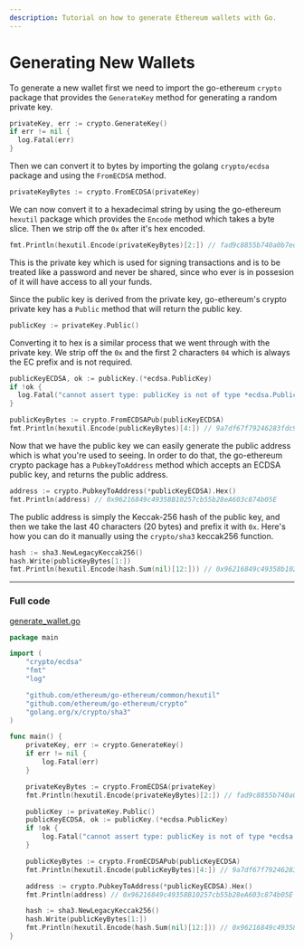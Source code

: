 ```yaml
---
description: Tutorial on how to generate Ethereum wallets with Go.
---
```


# Generating New Wallets

To generate a new wallet first we need to import the go-ethereum `crypto` package that provides the `GenerateKey` method for generating a random private key.

```go
privateKey, err := crypto.GenerateKey()
if err != nil {
  log.Fatal(err)
}
```

Then we can convert it to bytes by importing the golang `crypto/ecdsa` package and using the `FromECDSA` method.

```go
privateKeyBytes := crypto.FromECDSA(privateKey)
```

We can now convert it to a hexadecimal string by using the go-ethereum `hexutil` package which provides the `Encode` method which takes a byte slice. Then we strip off the `0x` after it's hex encoded.

```go
fmt.Println(hexutil.Encode(privateKeyBytes)[2:]) // fad9c8855b740a0b7ed4c221dbad0f33a83a49cad6b3fe8d5817ac83d38b6a19
```

This is the private key which is used for signing transactions and is to be treated like a password and never be shared, since who ever is in possesion of it will have access to all your funds.

Since the public key is derived from the private key, go-ethereum's crypto private key has a `Public` method that will return the public key.

```go
publicKey := privateKey.Public()
```

Converting it to hex is a similar process that we went through with the private key. We strip off the `0x` and the first 2 characters `04` which is always the EC prefix and is not required.

```go
publicKeyECDSA, ok := publicKey.(*ecdsa.PublicKey)
if !ok {
  log.Fatal("cannot assert type: publicKey is not of type *ecdsa.PublicKey")
}

publicKeyBytes := crypto.FromECDSAPub(publicKeyECDSA)
fmt.Println(hexutil.Encode(publicKeyBytes)[4:]) // 9a7df67f79246283fdc93af76d4f8cdd62c4886e8cd870944e817dd0b97934fdd7719d0810951e03418205868a5c1b40b192451367f28e0088dd75e15de40c05
```

Now that we have the public key we can easily generate the public address which is what you're used to seeing. In order to do that, the go-ethereum crypto package has a `PubkeyToAddress` method which accepts an ECDSA public key, and returns the public address.

```go
address := crypto.PubkeyToAddress(*publicKeyECDSA).Hex()
fmt.Println(address) // 0x96216849c49358B10257cb55b28eA603c874b05E
```

The public address is simply the Keccak-256 hash of the public key, and then we take the last 40 characters (20 bytes) and prefix it with `0x`. Here's how you can do it manually using the `crypto/sha3` keccak256 function.

```go
hash := sha3.NewLegacyKeccak256()
hash.Write(publicKeyBytes[1:])
fmt.Println(hexutil.Encode(hash.Sum(nil)[12:])) // 0x96216849c49358b10257cb55b28ea603c874b05e
```

---

### Full code

[generate_wallet.go](https://github.com/miguelmota/ethereum-development-with-go-book/blob/master/code/generate_wallet.go)

```go
package main

import (
	"crypto/ecdsa"
	"fmt"
	"log"

	"github.com/ethereum/go-ethereum/common/hexutil"
	"github.com/ethereum/go-ethereum/crypto"
	"golang.org/x/crypto/sha3"
)

func main() {
	privateKey, err := crypto.GenerateKey()
	if err != nil {
		log.Fatal(err)
	}

	privateKeyBytes := crypto.FromECDSA(privateKey)
	fmt.Println(hexutil.Encode(privateKeyBytes)[2:]) // fad9c8855b740a0b7ed4c221dbad0f33a83a49cad6b3fe8d5817ac83d38b6a19

	publicKey := privateKey.Public()
	publicKeyECDSA, ok := publicKey.(*ecdsa.PublicKey)
	if !ok {
		log.Fatal("cannot assert type: publicKey is not of type *ecdsa.PublicKey")
	}

	publicKeyBytes := crypto.FromECDSAPub(publicKeyECDSA)
	fmt.Println(hexutil.Encode(publicKeyBytes)[4:]) // 9a7df67f79246283fdc93af76d4f8cdd62c4886e8cd870944e817dd0b97934fdd7719d0810951e03418205868a5c1b40b192451367f28e0088dd75e15de40c05

	address := crypto.PubkeyToAddress(*publicKeyECDSA).Hex()
	fmt.Println(address) // 0x96216849c49358B10257cb55b28eA603c874b05E

	hash := sha3.NewLegacyKeccak256()
	hash.Write(publicKeyBytes[1:])
	fmt.Println(hexutil.Encode(hash.Sum(nil)[12:])) // 0x96216849c49358b10257cb55b28ea603c874b05e
}
```
